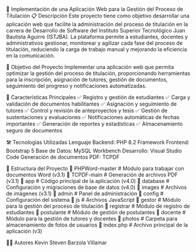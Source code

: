 📌 Implementación de una Aplicación Web para la Gestión del Proceso de Titulación
📋 Descripción
Este proyecto tiene como objetivo desarrollar una aplicación web que facilite la administración del proceso de titulación en la carrera de Desarrollo de Software del Instituto Superior Tecnológico Juan Bautista Aguirre (ISTJBA). La plataforma permite a estudiantes, docentes y administrativos gestionar, monitorear y agilizar cada fase del proceso de titulación, reduciendo la carga de trabajo manual y mejorando la eficiencia en la comunicación.

🎯 Objetivo del Proyecto
Implementar una aplicación web que permita optimizar la gestión del proceso de titulación, proporcionando herramientas para la inscripción, asignación de tutores, gestión de documentos, seguimiento del progreso y notificaciones automatizadas.

🚀 Características Principales
✅ Registro y gestión de estudiantes
✅ Carga y validación de documentos habilitantes
✅ Asignación y seguimiento de tutores
✅ Control y revisión de anteproyectos y tesis
✅ Gestión de sustentaciones y evaluaciones
✅ Notificaciones automáticas de fechas importantes
✅ Generación de reportes y estadísticas
✅ Almacenamiento seguro de documentos

🛠️ Tecnologías Utilizadas
Lenguaje Backend: PHP 8.2
Framework Frontend: Bootstrap 5
Base de Datos: MySQL Workbench
Desarrollo: Visual Studio Code
Generación de documentos PDF: TCPDF

📂 Estructura del Proyecto
📂 PHPWord-master      # Módulo para trabajar con documentos Word (v3.1)
📂 TCPDF-main          # Generación de archivos PDF (v3.1)
📂 app                 # Código principal de la aplicación (v4.0)
📂 database            # Configuración y migraciones de base de datos (v4.0)
📂 images              # Archivos de imágenes (v3.1)
📂 admin               # Panel de administración
📂 config              # Configuración del sistema
📂 js                  # Archivos JavaScript
📂 gestor              # Módulo para la gestión del proceso de titulación
📂 registrar           # Módulo de registro de estudiantes
📂 postulante          # Módulo de gestión de postulantes
📂 docente            # Módulo para la gestión de tutores y docentes
📂 photos              # Carpeta para almacenamiento de fotos de usuarios
📜 index.php           # Archivo principal de la aplicación (v3)

👨‍💻 Autores
Kevin Steven Barzola Villamar
